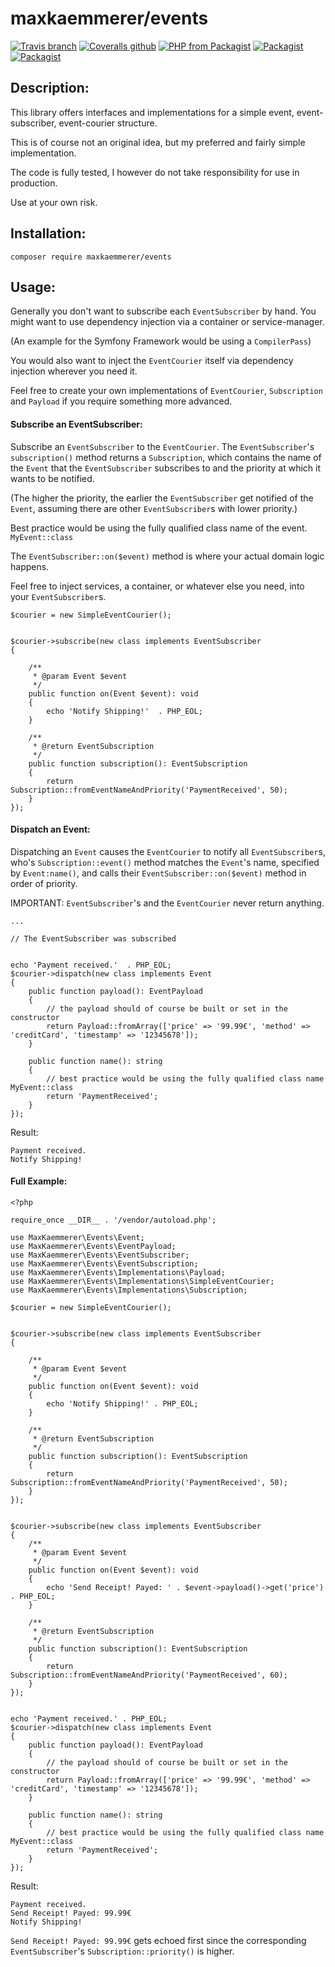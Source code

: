 # maxkaemmerer/events
[![Travis branch](https://img.shields.io/travis/maxkaemmerer/events/master.svg?style=flat-square)](https://travis-ci.org/maxkaemmerer/events)
[![Coveralls github](https://img.shields.io/coveralls/maxkaemmerer/events/master.svg?style=flat-square&branch=master)](https://coveralls.io/github/maxkaemmerer/events?branch=master)
[![PHP from Packagist](https://img.shields.io/packagist/php-v/maxkaemmerer/events.svg?style=flat-square)](https://packagist.org/packages/maxkaemmerer/events)
[![Packagist](https://img.shields.io/packagist/v/maxkaemmerer/events.svg?style=flat-square)](https://packagist.org/packages/maxkaemmerer/events)
[![Packagist](https://img.shields.io/packagist/l/maxkaemmerer/events.svg?style=flat-square)](https://packagist.org/packages/maxkaemmerer/events)

## Description:

This library offers interfaces and implementations for a simple event, event-subscriber, event-courier structure.

This is of course not an original idea, but my preferred and fairly simple implementation.

The code is fully tested, I however do not take responsibility for use in production. 

Use at your own risk.

## Installation:

``composer require maxkaemmerer/events``

## Usage:
Generally you don't want to subscribe each ``EventSubscriber`` by hand. You might want to use dependency injection via a container or service-manager.

(An example for the Symfony Framework would be using a ``CompilerPass``)

You would also want to inject the ``EventCourier`` itself via dependency injection wherever you need it.

Feel free to create your own implementations of ``EventCourier``, ``Subscription`` and ``Payload`` if you require something more advanced.


#### Subscribe an EventSubscriber:
Subscribe an ``EventSubscriber`` to the ``EventCourier``. The ``EventSubscriber``'s ``subscription()`` method returns a ``Subscription``, which contains the name of the ``Event`` that the ``EventSubscriber`` subscribes to and the priority at which it wants to be notified.

(The higher the priority, the earlier the ``EventSubscriber`` get notified of the ``Event``, assuming there are other ``EventSubscriber``s with lower priority.)

Best practice would be using the fully qualified class name of the event. ``MyEvent::class``

The ``EventSubscriber::on($event)`` method is where your actual domain logic happens.

Feel free to inject services, a container, or whatever else you need, into your ``EventSubscriber``s.


    $courier = new SimpleEventCourier();
    
    
    $courier->subscribe(new class implements EventSubscriber
    {
    
        /**
         * @param Event $event
         */
        public function on(Event $event): void
        {
            echo 'Notify Shipping!'  . PHP_EOL;
        }
    
        /**
         * @return EventSubscription
         */
        public function subscription(): EventSubscription
        {
            return Subscription::fromEventNameAndPriority('PaymentReceived', 50);
        }
    });
    
#### Dispatch an Event:
Dispatching an ``Event`` causes the ``EventCourier`` to notify all ``EventSubscriber``s, who's ``Subscription::event()`` method matches the ``Event``'s name, specified by ``Event:name()``, and calls their ``EventSubscriber::on($event)`` method in order of priority.

IMPORTANT: ``EventSubscriber``'s and the ``EventCourier`` never return anything.

    ...
    
    // The EventSubscriber was subscribed
    
    
    echo 'Payment received.'  . PHP_EOL;
    $courier->dispatch(new class implements Event
    {
        public function payload(): EventPayload
        {
            // the payload should of course be built or set in the constructor
            return Payload::fromArray(['price' => '99.99€', 'method' => 'creditCard', 'timestamp' => '12345678']);
        }
    
        public function name(): string
        {
            // best practice would be using the fully qualified class name MyEvent::class
            return 'PaymentReceived';
        }
    });
    
Result:

    Payment received.
    Notify Shipping!

#### Full Example:


    <?php
    
    require_once __DIR__ . '/vendor/autoload.php';
    
    use MaxKaemmerer\Events\Event;
    use MaxKaemmerer\Events\EventPayload;
    use MaxKaemmerer\Events\EventSubscriber;
    use MaxKaemmerer\Events\EventSubscription;
    use MaxKaemmerer\Events\Implementations\Payload;
    use MaxKaemmerer\Events\Implementations\SimpleEventCourier;
    use MaxKaemmerer\Events\Implementations\Subscription;
    
    $courier = new SimpleEventCourier();
    
    
    $courier->subscribe(new class implements EventSubscriber
    {
    
        /**
         * @param Event $event
         */
        public function on(Event $event): void
        {
            echo 'Notify Shipping!' . PHP_EOL;
        }
    
        /**
         * @return EventSubscription
         */
        public function subscription(): EventSubscription
        {
            return Subscription::fromEventNameAndPriority('PaymentReceived', 50);
        }
    });
    
    
    $courier->subscribe(new class implements EventSubscriber
    {
        /**
         * @param Event $event
         */
        public function on(Event $event): void
        {
            echo 'Send Receipt! Payed: ' . $event->payload()->get('price') . PHP_EOL;
        }
    
        /**
         * @return EventSubscription
         */
        public function subscription(): EventSubscription
        {
            return Subscription::fromEventNameAndPriority('PaymentReceived', 60);
        }
    });
    
    
    echo 'Payment received.' . PHP_EOL;
    $courier->dispatch(new class implements Event
    {
        public function payload(): EventPayload
        {
            // the payload should of course be built or set in the constructor
            return Payload::fromArray(['price' => '99.99€', 'method' => 'creditCard', 'timestamp' => '12345678']);
        }
    
        public function name(): string
        {
            // best practice would be using the fully qualified class name MyEvent::class
            return 'PaymentReceived';
        }
    });
    
Result:

    Payment received.
    Send Receipt! Payed: 99.99€
    Notify Shipping!

``Send Receipt! Payed: 99.99€`` gets echoed first since the corresponding ``EventSubscriber``'s ``Subscription::priority()`` is higher.